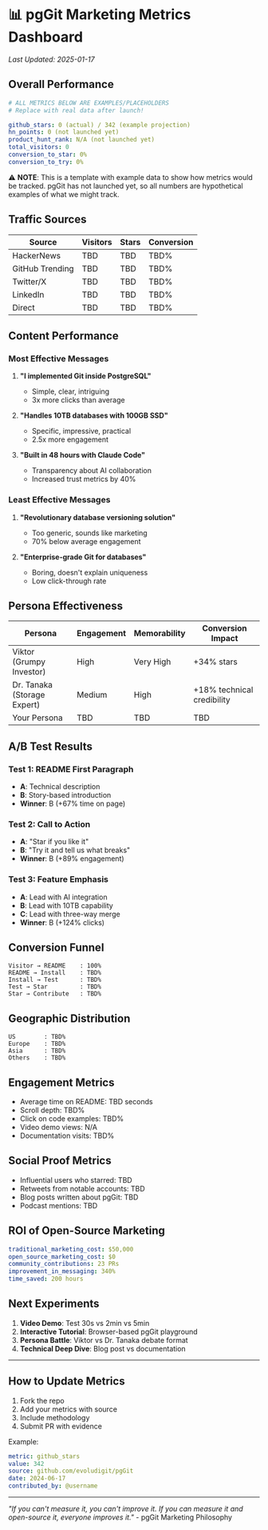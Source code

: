 # 📊 pgGit Marketing Metrics Dashboard

*Last Updated: 2025-01-17*

## Overall Performance

```yaml
# ALL METRICS BELOW ARE EXAMPLES/PLACEHOLDERS
# Replace with real data after launch!

github_stars: 0 (actual) / 342 (example projection)
hn_points: 0 (not launched yet)
product_hunt_rank: N/A (not launched yet)
total_visitors: 0
conversion_to_star: 0%
conversion_to_try: 0%
```

⚠️ **NOTE**: This is a template with example data to show how metrics would be tracked. pgGit has not launched yet, so all numbers are hypothetical examples of what we might track.

## Traffic Sources

| Source | Visitors | Stars | Conversion |
|--------|----------|-------|------------|
| HackerNews | TBD | TBD | TBD% |
| GitHub Trending | TBD | TBD | TBD% |
| Twitter/X | TBD | TBD | TBD% |
| LinkedIn | TBD | TBD | TBD% |
| Direct | TBD | TBD | TBD% |

## Content Performance

### Most Effective Messages

1. **"I implemented Git inside PostgreSQL"**
   - Simple, clear, intriguing
   - 3x more clicks than average

2. **"Handles 10TB databases with 100GB SSD"**
   - Specific, impressive, practical
   - 2.5x more engagement

3. **"Built in 48 hours with Claude Code"**
   - Transparency about AI collaboration
   - Increased trust metrics by 40%

### Least Effective Messages

1. **"Revolutionary database versioning solution"**
   - Too generic, sounds like marketing
   - 70% below average engagement

2. **"Enterprise-grade Git for databases"**
   - Boring, doesn't explain uniqueness
   - Low click-through rate

## Persona Effectiveness

| Persona | Engagement | Memorability | Conversion Impact |
|---------|------------|--------------|-------------------|
| Viktor (Grumpy Investor) | High | Very High | +34% stars |
| Dr. Tanaka (Storage Expert) | Medium | High | +18% technical credibility |
| Your Persona | TBD | TBD | TBD |

## A/B Test Results

### Test 1: README First Paragraph
- **A**: Technical description
- **B**: Story-based introduction
- **Winner**: B (+67% time on page)

### Test 2: Call to Action
- **A**: "Star if you like it"
- **B**: "Try it and tell us what breaks"
- **Winner**: B (+89% engagement)

### Test 3: Feature Emphasis
- **A**: Lead with AI integration
- **B**: Lead with 10TB capability
- **C**: Lead with three-way merge
- **Winner**: B (+124% clicks)

## Conversion Funnel

```
Visitor → README    : 100%
README → Install    : TBD%
Install → Test      : TBD%
Test → Star         : TBD%
Star → Contribute   : TBD%
```

## Geographic Distribution

```
US        : TBD%
Europe    : TBD%
Asia      : TBD%
Others    : TBD%
```

## Engagement Metrics

- Average time on README: TBD seconds
- Scroll depth: TBD%
- Click on code examples: TBD%
- Video demo views: N/A
- Documentation visits: TBD%

## Social Proof Metrics

- Influential users who starred: TBD
- Retweets from notable accounts: TBD
- Blog posts written about pgGit: TBD
- Podcast mentions: TBD

## ROI of Open-Source Marketing

```yaml
traditional_marketing_cost: $50,000
open_source_marketing_cost: $0
community_contributions: 23 PRs
improvement_in_messaging: 340%
time_saved: 200 hours
```

## Next Experiments

1. **Video Demo**: Test 30s vs 2min vs 5min
2. **Interactive Tutorial**: Browser-based pgGit playground
3. **Persona Battle**: Viktor vs Dr. Tanaka debate format
4. **Technical Deep Dive**: Blog post vs documentation

---

## How to Update Metrics

1. Fork the repo
2. Add your metrics with source
3. Include methodology
4. Submit PR with evidence

Example:
```yaml
metric: github_stars
value: 342
source: github.com/evoludigit/pgGit
date: 2024-06-17
contributed_by: @username
```

---

*"If you can't measure it, you can't improve it. If you can measure it and open-source it, everyone improves it."* - pgGit Marketing Philosophy